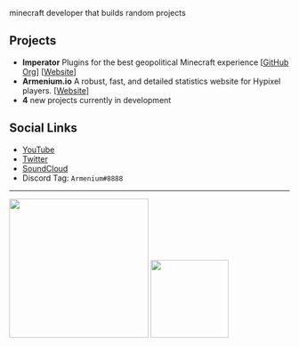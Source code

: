 minecraft developer that builds random projects



## Projects
- **Imperator** Plugins for the best geopolitical Minecraft experience \[[GitHub Org](https://github.com/Imperator-Network)\] \[[Website](https://www.imperator.network)\]
- **Armenium.io** A robust, fast, and detailed statistics website for Hypixel players. \[[Website](https://www.armenium.io)\]
- **4** new projects currently in development

## Social Links
- [YouTube](https://www.youtube.com/Armenium)
- [Twitter](https://www.twitter.com/ArmeniumYT)
- [SoundCloud](https://www.soundcloud.com/lil-armo/)
- Discord Tag: `Armenium#8888`

---

<a href="https://www.youtube.com/channel/UCF3vmbBSnJX1VAJpgBO--bA?sub_confirmation=1"><img width="250" src="https://user-images.githubusercontent.com/53126710/117586072-b61a6e80-b0ca-11eb-95d8-6738ead8905a.png"></a>
<a href="https://www.armenium.io/startrek.mp4"><img width="140" height="140" src="https://user-images.githubusercontent.com/53126710/117586268-0219e300-b0cc-11eb-9b44-5facd504da8d.png"></a>

